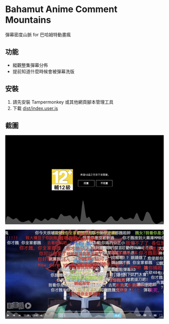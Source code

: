 # Bahamut Anime Comment Mountains

彈幕密度山脈 for 巴哈姆特動畫瘋

## 功能

-   縱觀整集彈幕分佈
-   提前知道什麼時候會被彈幕洗版

## 安裝

1. 請先安裝 Tampermonkey 或其他網頁腳本管理工具
2. 下載 [dist/index.user.js](https://github.com/JacobLinCool/Bahamut-Anime-Comment-Mountains/raw/main/dist/index.user.js)

## 截圖

![Preview](./images/preview.png)

![Video](./images/video.png)
